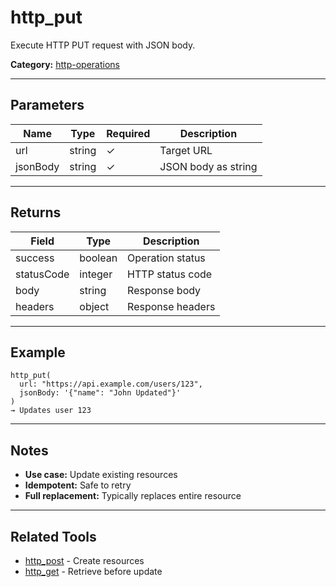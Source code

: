 ﻿# http_put

Execute HTTP PUT request with JSON body.

**Category:** [http-operations](INDEX.md)

---

## Parameters

| Name | Type | Required | Description |
|------|------|----------|-------------|
| url | string | ✓ | Target URL |
| jsonBody | string | ✓ | JSON body as string |

---

## Returns

| Field | Type | Description |
|-------|------|-------------|
| success | boolean | Operation status |
| statusCode | integer | HTTP status code |
| body | string | Response body |
| headers | object | Response headers |

---

## Example

```
http_put(
  url: "https://api.example.com/users/123",
  jsonBody: '{"name": "John Updated"}'
)
→ Updates user 123
```

---

## Notes

- **Use case:** Update existing resources
- **Idempotent:** Safe to retry
- **Full replacement:** Typically replaces entire resource

---

## Related Tools

- [http_post](http_post.md) - Create resources
- [http_get](http_get.md) - Retrieve before update